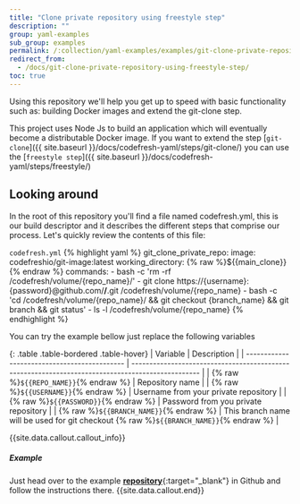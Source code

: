 ```yaml
---
title: "Clone private repository using freestyle step"
description: ""
group: yaml-examples
sub_group: examples
permalink: /:collection/yaml-examples/examples/git-clone-private-repository-using-freestyle-step/
redirect_from:
  - /docs/git-clone-private-repository-using-freestyle-step/
toc: true
---
```

Using this repository we'll help you get up to speed with basic functionality such as: building Docker images and extend the git-clone step.

This project uses Node Js to build an application which will eventually become a distributable Docker image.
If you want to extend the step [```git-clone```]({{ site.baseurl }}/docs/codefresh-yaml/steps/git-clone/) you can use the [```freestyle step```]({{ site.baseurl }}/docs/codefresh-yaml/steps/freestyle/)

## Looking around
In the root of this repository you'll find a file named codefresh.yml, this is our build descriptor and it describes the different steps that comprise our process. Let's quickly review the contents of this file:

  `codefresh.yml`
{% highlight yaml %}
git_clone_private_repo:
      image: codefreshio/git-image:latest
      working_directory: {% raw %}${{main_clone}}{% endraw %}
      commands:
        - bash -c 'rm -rf /codefresh/volume/{repo_name}/'
        - git clone https://{username}:{password}@github.com/**/**.git /codefresh/volume/{repo_name}
        - bash -c 'cd /codefresh/volume/{repo_name}/ && git checkout {branch_name} && git branch && git status'
        - ls -l /codefresh/volume/{repo_name}
{% endhighlight %}

You can try the example bellow just replace the following variables

{: .table .table-bordered .table-hover}
| Variable                                     | Description                                                                                       |
| -------------------------------------------- | ------------------------------------------------------------------------------------------------- |
| {% raw %}```${{REPO_NAME}}```{% endraw %}    | Repository name                                                                                   |
| {% raw %}```${{USERNAME}}```{% endraw %}     | Username from your private repository                                                             |
| {% raw %}```${{PASSWORD}}```{% endraw %}     | Password from you private repository                                                              |
| {% raw %}```${{BRANCH_NAME}}```{% endraw %}  | This branch name will be used for git checkout {% raw %}```${{BRANCH_NAME}}```{% endraw %}        |

{{site.data.callout.callout_info}}
##### Example

Just head over to the example [**repository**](https://github.com/codefreshdemo/cf-example-extend-git-clone-step){:target="_blank"} in Github and follow the instructions there. 
{{site.data.callout.end}}
